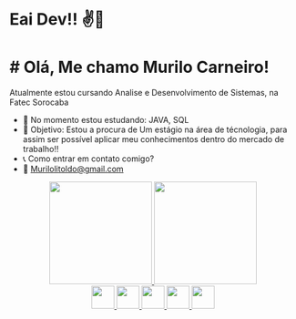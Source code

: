 # Eai Dev!! ✌️👻

# # Olá, Me chamo Murilo Carneiro!
 Atualmente estou cursando Analise e Desenvolvimento de Sistemas, na Fatec Sorocaba
- 🌱 No momento estou estudando: JAVA, SQL
- 📌 Objetivo: Estou a procura de Um estágio na área de técnologia, para assim ser possível aplicar meu conhecimentos dentro do mercado de trabalho!!
- 📞 Como entrar em contato comigo?
- 📧 Murilolitoldo@gmail.com
<div align ="center">
<a href="https://github.com/murilolca">
<img loading="lazy" height="180em" src="https://github-readme-stats.vercel.app/api/top-langs/?username=murilolca&layout=compact&langs_count=7&theme=dracula"/>
<img loading="lazy" height="180em" src="https://github-readme-stats.vercel.app/api?username=murilolca&show_icons=true&theme=dracula&include_all_commits=true&count_private=true"/>
</div>

<div align="center">  
<img loading="lazy" src="https://cdn.jsdelivr.net/gh/devicons/devicon/icons/java/java-original.svg" width="40" height="40"/> <img loading="lazy" src="https://cdn.jsdelivr.net/gh/devicons/devicon/icons/linux/linux-original.svg" width="40" height="40"/> <img src="https://cdn.jsdelivr.net/gh/devicons/devicon@latest/icons/azuresqldatabase/azuresqldatabase-original.svg" width="40" height="40" />  <img src="https://cdn.jsdelivr.net/gh/devicons/devicon@latest/icons/c/c-original.svg" width="40" height="40"/> <img src="https://cdn.jsdelivr.net/gh/devicons/devicon@latest/icons/csharp/csharp-original.svg" width="40" height="40"/>
</div>
          
          
